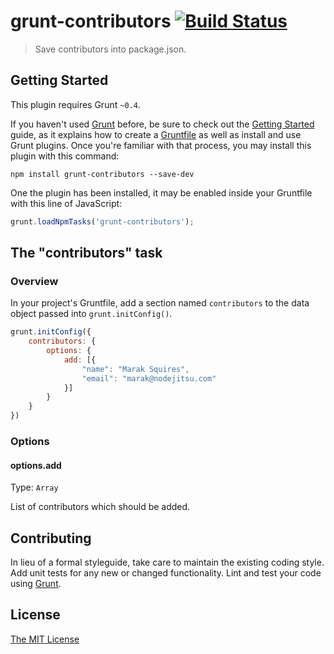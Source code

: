 # grunt-contributors [![Build Status](https://travis-ci.org/crudo/grunt-contributors.svg?branch=master)](https://travis-ci.org/crudo/grunt-contributors)
>Save contributors into package.json.

## Getting Started
This plugin requires Grunt `~0.4`.

If you haven't used [Grunt](http://gruntjs.com/) before, be sure to check out the [Getting Started](http://gruntjs.com/getting-started) guide, as it explains how to create a [Gruntfile](http://gruntjs.com/sample-gruntfile) as well as install and use Grunt plugins. Once you're familiar with that process, you may install this plugin with this command:

```shell
npm install grunt-contributors --save-dev
```

One the plugin has been installed, it may be enabled inside your Gruntfile with this line of JavaScript:

```js
grunt.loadNpmTasks('grunt-contributors');
```

## The "contributors" task

### Overview
In your project's Gruntfile, add a section named `contributors` to the data object passed into `grunt.initConfig()`.

```js
grunt.initConfig({
    contributors: {
        options: {
            add: [{
                "name": "Marak Squires",
                "email": "marak@nodejitsu.com"
            }]
        }
    }
})
```

### Options

#### options.add
Type: `Array`

List of contributors which should be added.

## Contributing
In lieu of a formal styleguide, take care to maintain the existing coding style. Add unit tests for any new or changed functionality. Lint and test your code using [Grunt](http://gruntjs.com/).

## License

[The MIT License](LICENSE.txt)
